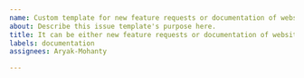 ```yaml
---
name: Custom template for new feature requests or documentation of website failures.
about: Describe this issue template's purpose here.
title: It can be either new feature requests or documentation of website failures.
labels: documentation
assignees: Aryak-Mohanty

---
```



